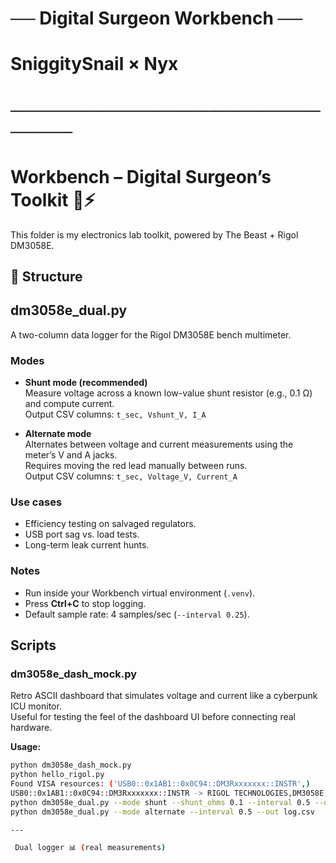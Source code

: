 # ── Digital Surgeon Workbench ──
# SniggitySnail × Nyx
# ──────────────────────────────
# Workbench – Digital Surgeon’s Toolkit 🦇⚡

This folder is my electronics lab toolkit, powered by The Beast + Rigol DM3058E.

## 📂 Structure
## dm3058e_dual.py
A two-column data logger for the Rigol DM3058E bench multimeter.

### Modes
- **Shunt mode (recommended)**  
  Measure voltage across a known low-value shunt resistor (e.g., 0.1 Ω) and compute current.  
Output CSV columns: `t_sec, Vshunt_V, I_A`

- **Alternate mode**  
Alternates between voltage and current measurements using the meter’s V and A jacks.  
Requires moving the red lead manually between runs.  
Output CSV columns: `t_sec, Voltage_V, Current_A`

### Use cases
- Efficiency testing on salvaged regulators.  
- USB port sag vs. load tests.  
- Long-term leak current hunts.  

### Notes
- Run inside your Workbench virtual environment (`.venv`).  
- Press **Ctrl+C** to stop logging.  
- Default sample rate: 4 samples/sec (`--interval 0.25`).  
## Scripts

### dm3058e_dash_mock.py
Retro ASCII dashboard that simulates voltage and current like a cyberpunk ICU monitor.  
Useful for testing the feel of the dashboard UI before connecting real hardware.  

**Usage:**
```bash
python dm3058e_dash_mock.py
python hello_rigol.py
Found VISA resources: ('USB0::0x1AB1::0x0C94::DM3Rxxxxxxx::INSTR',)
USB0::0x1AB1::0x0C94::DM3Rxxxxxxx::INSTR -> RIGOL TECHNOLOGIES,DM3058E,DM3Rxxxxxxx,00.02.04.02.00
python dm3058e_dual.py --mode shunt --shunt_ohms 0.1 --interval 0.5 --out log.csv
python dm3058e_dual.py --mode alternate --interval 0.5 --out log.csv

---

 Dual logger 📊 (real measurements)  

